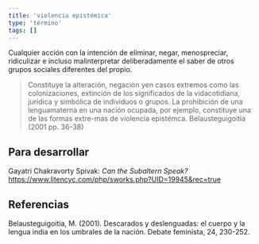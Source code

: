 ```yaml
---
title: 'violencia epistémica'
type: 'término'
tags: []
---
```

Cualquier acción con la intención de eliminar, negar, menospreciar, ridiculizar e incluso malinterpretar deliberadamente el saber de otros grupos sociales diferentes del propio. 

>Constituye la alteración, negación yen casos extremos como las colonizaciones, extinción de los significados de la vidacotidiana, jurídica y simbólica de individuos o grupos. La prohibición de una lenguamaterna en una nación ocupada, por ejemplo, constituye una de las formas extre-mas de violencia epistémca. Belausteguigoitia (2001 pp. 36-38)

## Para desarrollar

Gayatri Chakravorty Spivak: *Can the Subaltern Speak?* https://www.litencyc.com/php/sworks.php?UID=19945&rec=true

## Referencias

Belausteguigoitia, M. (2001). Descarados y deslenguadas: el cuerpo y la lengua india en los umbrales de la nación. Debate feminista, 24, 230-252.